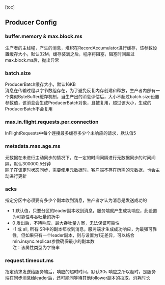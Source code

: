 [toc]
## Producer Config
### buffer.memory & max.block.ms
生产者的主线程，产生的消息，堆积在RecordAccumulator进行缓存，该参数设置缓存大小，默认32M，缓存装满之后，程序将阻塞，阻塞时间超过max.block.ms后，抛出异常

### batch.size 
ProducerBatch缓存大小，默认16KB   
消息在传输过程以字节数组存在，为了避免反复内存创建和释放，生产者内部有一个类似ByteBuffer缓存机制，当生产出的消息评估后，大小不超过batch.size设置参数值，该消息会生成ProducerBatch对象，且被复用，超过该大小，生成的ProducerBatch不会复用

### max.in.flight.requests.per.connection 
InFlightRequests中每个连接最多缓存多少个未响应的请求，默认值5

### metadata.max.age.ms 
元数据在未进行主动同步的情况下，在一定的时间间隔进行元数据同步的时间间隔，默认300000,5分钟   
除了在该定时状态同步，需要使用元数据时，客户端不存在所需的元数据，也会主动进行更新

### acks
指定分区中必须要有多少个副本收到消息，生产者才认为消息是发送成功的   
- 1 默认值，只要分区的leader副本收到消息，服务端就产生成功响应，此设置为可靠性与吞吐量的折中   
- 0 发出后，不待响应，最大吞吐量方案，无法保证可靠性
- -1 或 all, 所有ISR中的副本都收到消息，服务端才生成成功响应，为最强可靠性，但如果只有一个leader副本，则与设置为1无差异，可以结合min.insync.replicas参数确保最小的副本数   
注：该属性类型为字符串

### request.timeout.ms
指定请求发送给服务端后，响应的超时时间，默认30s
响应之所以超时，是服务端在同步消息给leader后，还可能同等待其他follower副本的拉取，消耗时长